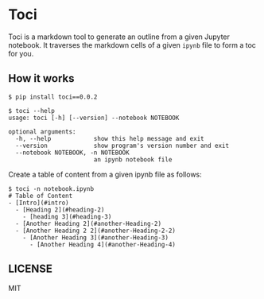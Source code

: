 # Toci

Toci is a markdown tool to generate an outline from a given Jupyter notebook. It traverses the markdown cells of a given `ipynb` file to form a toc for you.

## How it works

```
$ pip install toci==0.0.2

$ toci --help
usage: toci [-h] [--version] --notebook NOTEBOOK

optional arguments:
  -h, --help            show this help message and exit
  --version             show program's version number and exit
  --notebook NOTEBOOK, -n NOTEBOOK
                        an ipynb notebook file
```

Create a table of content from a given ipynb file as follows:

```
$ toci -n notebook.ipynb                                                                                                      
# Table of Content
- [Intro](#intro)
  - [Heading 2](#heading-2)
    - [heading 3](#heading-3)
  - [Another Heading 2](#another-Heading-2)
  - [Another Heading 2 2](#another-Heading-2-2)
    - [Another Heading 3](#another-Heading-3)
      - [Another Heading 4](#another-Heading-4)
```

## LICENSE

MIT


